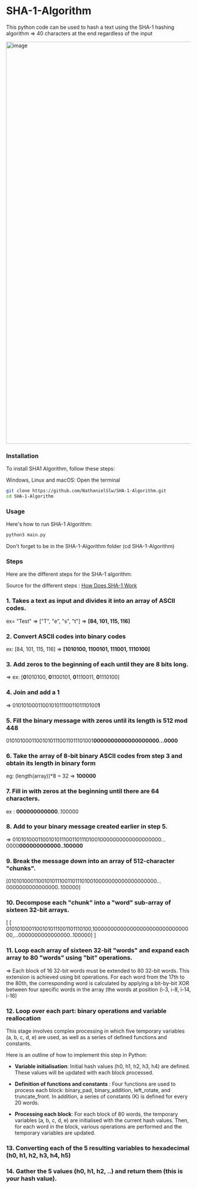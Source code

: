 # SHA-1-Algorithm
This python code can be used to hash a text using the SHA-1 hashing algorithm
=> 40 characters at the end regardless of the input

<img width="1094" alt="image" src="https://github.com/NathanielSlw/SHA-1-Algorithm/assets/130759155/57c57bb7-13ea-4463-befb-6188761fde50">

### Installation

To install SHA1 Algorithm, follow these steps:

Windows, Linux and macOS:
Open the terminal 

```bash
git clone https://github.com/NathanielSlw/SHA-1-Algorithm.git 
cd SHA-1-Algorithm
``````
### Usage

Here's how to run SHA-1 Algorithm:
```bash
python3 main.py 
 ``````
Don't forget to be in the SHA-1-Algorithm folder (cd SHA-1-Algorithm)

### Steps
Here are the different steps for the SHA-1 algorithm: 

Source for the different steps : [How Does SHA-1 Work](https://www.youtube.com/watch?v=kmHojGMUn0Q)

### 1. Takes a text as input and divides it into an array of ASCII codes.

ex= "Test" => ["T", "e", "s", "t"] => **[84, 101, 115, 116]**


### 2. Convert ASCII codes into binary codes

ex: [84, 101, 115, 116] => **[1010100, 1100101, 111001, 1110100]**

### 3. Add zeros to the beginning of each until they are 8 bits long.

=> ex: [**0**1010100, **0**1100101, **0**1110011, **0**1110100]

### 4. Join and add a 1

=> 01010100011001010111001101110100**1**

### 5. Fill the binary message with zeros until its length is 512 mod 448 

010101000110010101110011011101001**0000000000000000000…0000**

### 6. Take the array of 8-bit binary ASCII codes from step 3 and obtain its length in binary form

eg: (length(array))*8 = 32 => **100000** 

### 7. Fill in with zeros at the beginning until there are 64 characters.

ex : **000000000000**..100000

### 8. Add to your binary message created earlier in step 5.

=> 0101010001100101011100110111010010000000000000000000…0000**000000000000..100000**

### 9. Break the message down into an array of 512-character "chunks".

[0101010001100101011100110111010010000000000000000000…0000000000000000..100000]

### 10. Decompose each "chunk" into a "word" sub-array of sixteen 32-bit arrays.

[ [ 01010100011001010111001101110100,10000000000000000000000000000000,…0000000000000000..100000] ]

### 11. Loop each array of sixteen 32-bit "words" and expand each array to 80 "words" using "bit" operations.

=> Each block of 16 32-bit words must be extended to 80 32-bit words. This extension is achieved using bit operations. For each word from the 17th to the 80th, the corresponding word is calculated by applying a bit-by-bit XOR between four specific words in the array (the words at position (i-3, i-8, i-14, i-16)

### 12. Loop over each part: binary operations and variable reallocation 

This stage involves complex processing in which five temporary variables (a, b, c, d, e) are used, as well as a series of defined functions and constants.

Here is an outline of how to implement this step in Python:

- **Variable initialisation**: Initial hash values (h0, h1, h2, h3, h4) are defined. These values will be updated with each block processed.

- **Definition of functions and constants** : Four functions are used to process each block: binary_pad, binary_addition, left_rotate, and truncate_front. In addition, a series of constants (K) is defined for every 20 words.

- **Processing each block**: For each block of 80 words, the temporary variables (a, b, c, d, e) are initialised with the current hash values. Then, for each word in the block, various operations are performed and the temporary variables are updated.

### 13. Converting each of the 5 resulting variables to hexadecimal (h0, h1, h2, h3, h4, h5)

### 14. Gather the 5 values (h0, h1, h2, ..) and return them (this is your hash value).
